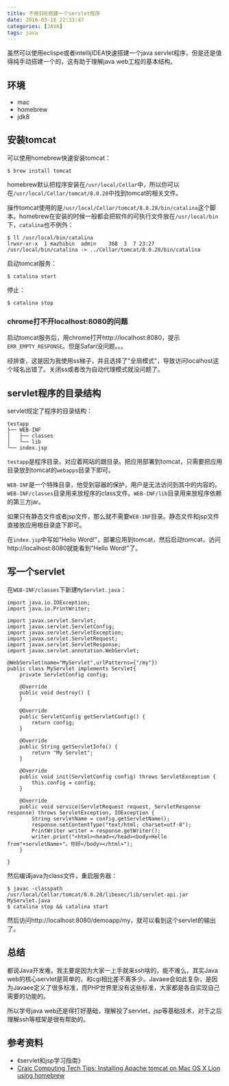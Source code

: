 ```yaml
---
title: 不用IDE搭建一个servlet程序
date: 2016-03-18 22:33:47
categories: [JAVA]
tags: java
---
```


虽然可以使用eclispe或者intellijIDEA快速搭建一个java servlet程序，但是还是值得纯手动搭建一个的，这有助于理解java web工程的基本结构。

## 环境
- mac
- homebrew
- jdk8

## 安装tomcat
可以使用homebrew快速安装tomcat：

    $ brew install tomcat

homebrew默认把程序安装在`/usr/local/Cellar`中，所以你可以在`/usr/local/Cellar/tomcat/8.0.28`中找到tomcat的相关文件。

操作tomcat使用的是`/usr/local/Cellar/tomcat/8.0.28/bin/catalina`这个脚本。homebrew在安装的时候一般都会把软件的可执行文件放在`/usr/local/bin`下，`catalina`也不例外：

```
$ ll /usr/local/bin/catalina
lrwxr-xr-x  1 mazhibin  admin    36B  3  7 23:27 /usr/local/bin/catalina -> ../Cellar/tomcat/8.0.28/bin/catalina
```

启动tomcat服务：

    $ catalina start

停止：

    $ catalina stop

### chrome打不开localhost:8080的问题
启动tomcat服务后，用chrome打开http://localhost:8080，提示`ERR_EMPTY_RESPONSE`。但是Safari没问题。。。

经排查，这是因为我使用ss梯子，并且选择了"全局模式"，导致访问localhost这个域名出错了。关闭ss或者改为自动代理模式就没问题了。

## servlet程序的目录结构
servlet规定了程序的目录结构：

```
testapp
├── WEB-INF
│   ├── classes
│   └── lib
└── index.jsp
```

`testapp`是程序目录。对应着网站的跟目录。把应用部署到tomcat，只需要把应用目录放到tomcat的`webapps`目录下即可。

`WEB-INF`是一个特殊目录，他受到容器的保护，用户是无法访问到其中的内容的。`WEB-INF/classes`目录用来放程序的class文件。`WEB-INF/lib`目录用来放程序依赖的第三方jar。

如果只有静态文件或者jsp文件，那么就不需要`WEB-INF`目录。静态文件和jsp文件直接放应用根目录底下即可。

在`index.jsp`中写如"Hello Word!"，部署应用到tomcat，然后启动tomcat，访问http://localhost:8080就能看到"Hello Word!"了。

## 写一个servlet
在`WEB-INF/classes`下新建`MyServlet.java`：

```
import java.io.IOException;
import java.io.PrintWriter;

import javax.servlet.Servlet;
import javax.servlet.ServletConfig;
import javax.servlet.ServletException;
import javax.servlet.ServletRequest;
import javax.servlet.ServletResponse;
import javax.servlet.annotation.WebServlet;

@WebServlet(name="MyServlet",urlPatterns={"/my"})
public class MyServlet implements Servlet{
    private ServletConfig config;
    
    @Override
    public void destroy() {
    }

    @Override
    public ServletConfig getServletConfig() {
        return config;
    }

    @Override
    public String getServletInfo() {
        return "My Servlet";
    }

    @Override
    public void init(ServletConfig config) throws ServletException {
        this.config = config;
    }

    @Override
    public void service(ServletRequest request, ServletResponse response) throws ServletException, IOException {
        String servletName = config.getServletName();
        response.setContentType("text/html; charset=utf-8");
        PrintWriter writer = response.getWriter();
        writer.print("<html><head></head><body>Hello from"+servletName+"。你好</body></html>");
    }
    
}
```

然后编译java为class文件，重启服务器：

```
$ javac -classpath /usr/local/Cellar/tomcat/8.0.28/libexec/lib/servlet-api.jar MyServlet.java
$ catalina stop && catalina start
```

然后访问http://localhost:8080/demoapp/my，就可以看到这个servlet的输出了。

## 总结
都说Java开发难。我主要是因为大家一上手就来ssh啥的，能不难么。其实Java web的核心servlet是简单的，和cgi相比差不离多少。Javaee会如此复杂，是因为Javaee定义了很多标准，而PHP世界里没有这些标准，大家都是各自实现自己需要的功能的。

所以学号java web还是得打好基础，理解投了servlet，jsp等基础技术，对于之后理解ssh等框架是很有帮助的。

## 参考资料
- 《servlet和jsp学习指南》
-  [Craic Computing Tech Tips: Installing Apache tomcat on Mac OS X Lion using homebrew](http://craiccomputing.blogspot.com/2012/07/installing-apache-tomcat-on-mac-os-x.html)
